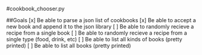 #cookbook_chooser.py

##Goals
[x] Be able to parse a json list of cookbooks
[x] Be able to accept a new book and append it to the json library
[ ] Be able to randomly recieve a recipe from a single book
[ ] Be able to randomly recieve a recipe from a single type (food, drink, etc)
[ ] Be able to list all kinds of books (pretty printed)
[ ] Be able to list all books (pretty printed)